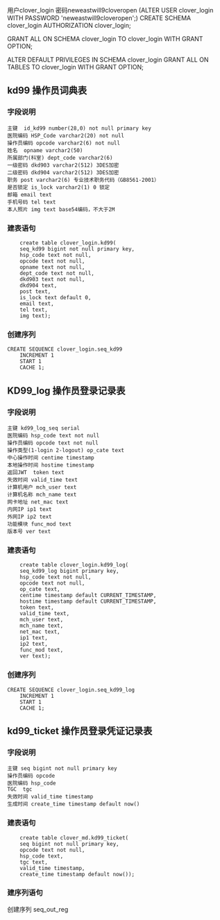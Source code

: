 用户clover_login 密码neweastwill9cloveropen (ALTER USER clover_login WITH PASSWORD 'neweastwill9cloveropen';)
CREATE SCHEMA clover_login
    AUTHORIZATION clover_login;

GRANT ALL ON SCHEMA clover_login TO clover_login WITH GRANT OPTION;

ALTER DEFAULT PRIVILEGES IN SCHEMA clover_login
GRANT ALL ON TABLES TO clover_login WITH GRANT OPTION;

## kd99 操作员词典表
### 字段说明
    主键  id_kd99 number(28,0) not null primary key
    医院编码 HSP_Code varchar2(20) not null 
    操作员编码 opcode varchar2(6) not null
    姓名  opname varchar2(50)
    所属部门(科室) dept_code varchar2(6)
    一级密码 dkd903 varchar2(512) 3DES加密
    二级密码 dkd904 varchar2(512) 3DES加密
    职务 post varchar2(6) 专业技术职务代码（GB8561-2001）  
    是否锁定 is_lock varchar2(1) 0 锁定
    邮箱 email text
    手机号码 tel text
	本人照片 img text base54编码，不大于2M

### 建表语句
```
    create table clover_login.kd99(
    seq_kd99 bigint not null primary key,
    hsp_code text not null,
    opcode text not null,
    opname text not null,
    dept_code text not null,
    dkd903 text not null,
    dkd904 text,
    post text,  
    is_lock text default 0,
    email text,
	tel text,
	img text);
```
### 创建序列
```
CREATE SEQUENCE clover_login.seq_kd99
    INCREMENT 1
    START 1
    CACHE 1;
```	
	
## KD99_log 操作员登录记录表
### 字段说明
    主键 kd99_log_seq serial 
    医院编码 hsp_code text not null
    操作员编码 opcode text not null
    操作类型(1-login 2-logout) op_cate text
    中心操作时间 centime timestamp
    本地操作时间 hostime timestamp
    返回JWT  token text
	失效时间 valid_time text
    计算机用户 mch_user text
    计算机名称 mch_name text
    网卡地址 net_mac text
    内网IP ip1 text
    外网IP ip2 text
    功能模块 func_mod text
    版本号 ver text

### 建表语句
```
    create table clover_login.kd99_log(
    seq_kd99_log bigint primary key,
    hsp_code text not null,
    opcode text not null,
    op_cate text,
    centime timestamp default CURRENT_TIMESTAMP,
    hostime timestamp default CURRENT_TIMESTAMP,
    token text,
    valid_time text,
    mch_user text,
    mch_name text,
    net_mac text,
    ip1 text,
    ip2 text,
    func_mod text,
	ver text);
```
### 创建序列
```
CREATE SEQUENCE clover_login.seq_kd99_log
    INCREMENT 1
    START 1
    CACHE 1;
```	

## kd99_ticket 操作员登录凭证记录表
### 字段说明
    主键 seq bigint not null primary key
    操作员编码 opcode
    医院编码 hsp_code
    TGC  tgc
    失效时间 valid_time timestamp
    生成时间 create_time timestamp default now()
### 建表语句
```
    create table clover_md.kd99_ticket(
    seq bigint not null primary key,
	opcode text not null,
	hsp_code text,
	tgc text,
	valid_time timestamp,
	create_time timestamp default now());
```	
### 建序列语句
创建序列 seq_out_reg